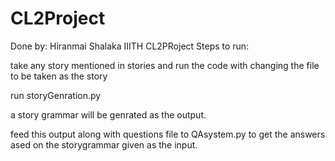 # CL2Project
Done by: Hiranmai
         Shalaka
IIITH CL2PRoject
Steps to run:

take any story mentioned in stories and run the code with changing the file to be taken as the story

run storyGenration.py

a story grammar will be genrated as the output.

feed this output along with questions file to QAsystem.py to get the answers ased on the storygrammar given as the input. 

